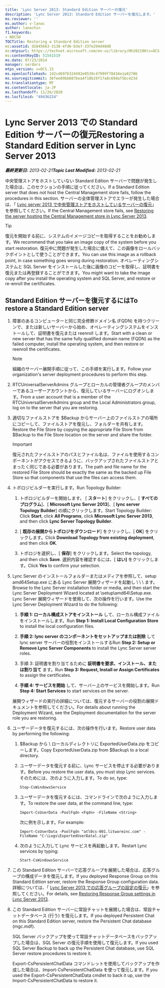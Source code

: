 ```yaml
---
title: 'Lync Server 2013: Standard Edition サーバーの復元'
description: 'Lync Server 2013: Standard Edition サーバーを復元します。'
ms.reviewer: ''
ms.author: v-lanac
author: lanachin
f1.keywords:
- NOCSH
TOCTitle: Restoring a Standard Edition server
ms:assetid: d1845663-3138-4fd6-b3e7-337e294d40d8
ms:mtpsurl: https://technet.microsoft.com/en-us/library/Hh202190(v=OCS.15)
ms:contentKeyID: 51541519
ms.date: 07/23/2014
manager: serdars
mtps_version: v=OCS.15
ms.openlocfilehash: 1d2cd6976324492e0539c47999f78434e1a82706
ms.sourcegitcommit: 36fee89bb887bea4f18b19f17a8c69daf5bc423d
ms.translationtype: MT
ms.contentlocale: ja-JP
ms.lasthandoff: 11/26/2020
ms.locfileid: "49436224"
---
```

# <a name="restoring-a-standard-edition-server-in-lync-server-2013"></a><span data-ttu-id="d2f51-103">Lync Server 2013 での Standard Edition サーバーの復元</span><span class="sxs-lookup"><span data-stu-id="d2f51-103">Restoring a Standard Edition server in Lync Server 2013</span></span>

<div data-xmlns="http://www.w3.org/1999/xhtml">

<div class="topic" data-xmlns="http://www.w3.org/1999/xhtml" data-msxsl="urn:schemas-microsoft-com:xslt" data-cs="https://msdn.microsoft.com/">

<div data-asp="https://msdn2.microsoft.com/asp">



</div>

<div id="mainSection">

<div id="mainBody"><span data-ttu-id="d2f51-104">

<span> </span></span><span class="sxs-lookup"><span data-stu-id="d2f51-104">

<span> </span></span></span>

<span data-ttu-id="d2f51-105">_**最終更新日:** 2013-02-21_</span><span class="sxs-lookup"><span data-stu-id="d2f51-105">_**Topic Last Modified:** 2013-02-21_</span></span>

<span data-ttu-id="d2f51-106">中央管理ストアをホストしていない Standard Edition サーバーで問題が発生した場合は、このセクションの手順に従ってください。</span><span class="sxs-lookup"><span data-stu-id="d2f51-106">If a Standard Edition server that does not host the Central Management store fails, follow the procedures in this section.</span></span> <span data-ttu-id="d2f51-107">サーバーの全体管理ストアでエラーが発生した場合は、「 [Lync server 2013 で中央管理ストアをホストしているサーバーの復元](lync-server-2013-restoring-the-server-hosting-the-central-management-store.md)」を参照してください。</span><span class="sxs-lookup"><span data-stu-id="d2f51-107">If the Central Management store fails, see [Restoring the server hosting the Central Management store in Lync Server 2013](lync-server-2013-restoring-the-server-hosting-the-central-management-store.md).</span></span>

<div>


> [!TIP]  
> <span data-ttu-id="d2f51-108">復元を開始する前に、システムのイメージコピーを取得することをお勧めします。</span><span class="sxs-lookup"><span data-stu-id="d2f51-108">We recommend that you take an image copy of the system before you start restoration.</span></span> <span data-ttu-id="d2f51-109">復元中に問題が発生した場合に備えて、この画像をロールバックポイントとして使うことができます。</span><span class="sxs-lookup"><span data-stu-id="d2f51-109">You can use this image as a rollback point, in case something goes wrong during restoration.</span></span> <span data-ttu-id="d2f51-110">オペレーティングシステムと SQL Server をインストールした後に画像のコピーを取得し、証明書を復元または再登録することができます。</span><span class="sxs-lookup"><span data-stu-id="d2f51-110">You might want to take the image copy after you install the operating system and SQL Server, and restore or re-enroll the certificates.</span></span>



</div>

<div>

## <a name="to-restore-a-standard-edition-server"></a><span data-ttu-id="d2f51-111">Standard Edition サーバーを復元するには</span><span class="sxs-lookup"><span data-stu-id="d2f51-111">To restore a Standard Edition server</span></span>

1.  <span data-ttu-id="d2f51-112">障害のあるコンピューターと同じ完全修飾ドメイン名 (FQDN) を持つクリーンで、または新しいサーバーから始め、オペレーティングシステムをインストールして、証明書を復元または reenroll します。</span><span class="sxs-lookup"><span data-stu-id="d2f51-112">Start with a clean or new server that has the same fully qualified domain name (FQDN) as the failed computer, install the operating system, and then restore or reenroll the certificates.</span></span>
    
    <div>
    

    > [!NOTE]  
    > <span data-ttu-id="d2f51-113">組織のサーバー展開手順に従って、この手順を実行します。</span><span class="sxs-lookup"><span data-stu-id="d2f51-113">Follow your organization's server deployment procedures to perform this step.</span></span>

    
    </div>

2.  <span data-ttu-id="d2f51-114">RTCUniversalServerAdmins グループとローカルの管理者グループのメンバーであるユーザーアカウントから、復元しているサーバーにログオンします。</span><span class="sxs-lookup"><span data-stu-id="d2f51-114">From a user account that is a member of the RTCUniversalServerAdmins group and the Local Administrators group, log on to the server that you are restoring.</span></span>

3.  <span data-ttu-id="d2f51-115">適切なファイルストアを $Backup からサーバー上のファイルストアの場所にコピーして、ファイルストアを復元し、フォルダーを共有します。</span><span class="sxs-lookup"><span data-stu-id="d2f51-115">Restore the File Store by copying the appropriate File Store from $Backup to the File Store location on the server and share the folder.</span></span>
    
    <div>
    

    > [!IMPORTANT]  
    > <span data-ttu-id="d2f51-116">復元されたファイルストアのパスとファイル名は、ファイルを使用するコンポーネントがアクセスできるように、バックアップされたファイルストアとまったく同じである必要があります。</span><span class="sxs-lookup"><span data-stu-id="d2f51-116">The path and file name for the restored File Store should be exactly the same as the backed up File Store so that components that use the files can access them.</span></span>

    
    </div>

4.  <span data-ttu-id="d2f51-117">トポロジビルダーを実行します。</span><span class="sxs-lookup"><span data-stu-id="d2f51-117">Run Topology Builder:</span></span>
    
    1.  <span data-ttu-id="d2f51-118">トポロジビルダーを開始します。 [ **スタート**] をクリックし、[ **すべてのプログラム**]、[ **Microsoft Lync Server 2013**]、[ **lync server Topology Builder**] の順にクリックします。</span><span class="sxs-lookup"><span data-stu-id="d2f51-118">Start Topology Builder: Click **Start**, click **All Programs**, click **Microsoft Lync Server 2013**, and then click **Lync Server Topology Builder**.</span></span>
    
    2.  <span data-ttu-id="d2f51-119">[ **既存の展開からトポロジをダウンロード**] をクリックし、[ **OK**] をクリックします。</span><span class="sxs-lookup"><span data-stu-id="d2f51-119">Click **Download Topology from existing deployment**, and then click **OK**.</span></span>
    
    3.  <span data-ttu-id="d2f51-120">トポロジを選択し、[ **保存**] をクリックします。</span><span class="sxs-lookup"><span data-stu-id="d2f51-120">Select the topology, and then click **Save**.</span></span> <span data-ttu-id="d2f51-121">選択内容を確認するには、[ **はい]** をクリックします。</span><span class="sxs-lookup"><span data-stu-id="d2f51-121">Click **Yes** to confirm your selection.</span></span>

5.  <span data-ttu-id="d2f51-122">Lync Server のインストールフォルダーまたはメディアを参照して、setup amd64Setup.exe にある Lync Server 展開ウィザードを起動し \\ \\ \\ ます。</span><span class="sxs-lookup"><span data-stu-id="d2f51-122">Browse to the Lync Server installation folder or media, and then start the Lync Server Deployment Wizard located at \\setup\\amd64\\Setup.exe.</span></span> <span data-ttu-id="d2f51-123">Lync Server 展開ウィザードを使用して、次の操作を行います。</span><span class="sxs-lookup"><span data-stu-id="d2f51-123">Use the Lync Server Deployment Wizard to do the following:</span></span>
    
    1.  <span data-ttu-id="d2f51-124">**手順 1: ローカル構成ストアをインストール** して、ローカル構成ファイルをインストールします。</span><span class="sxs-lookup"><span data-stu-id="d2f51-124">Run **Step 1: Install Local Configuration Store** to install the local configuration files.</span></span>
    
    2.  <span data-ttu-id="d2f51-125">**手順 2: lync server のコンポーネントをセットアップまたは削除** して lync server サーバーの役割をインストールする</span><span class="sxs-lookup"><span data-stu-id="d2f51-125">Run **Step 2: Setup or Remove Lync Server Components** to install the Lync Server server roles.</span></span>
    
    3.  <span data-ttu-id="d2f51-126">手順 3: 証明書を割り当てるために **証明書を要求、インストール、または割り当て** ます。</span><span class="sxs-lookup"><span data-stu-id="d2f51-126">Run **Step 3: Request, Install or Assign Certificates** to assign the certificates.</span></span>
    
    4.  <span data-ttu-id="d2f51-127">**手順 4: サービスを開始** して、サーバー上のサービスを開始します。</span><span class="sxs-lookup"><span data-stu-id="d2f51-127">Run **Step 4: Start Services** to start services on the server.</span></span>
    
    <span data-ttu-id="d2f51-128">展開ウィザードの実行の詳細については、復元するサーバーの役割の展開ドキュメントを参照してください。</span><span class="sxs-lookup"><span data-stu-id="d2f51-128">For details about running the Deployment Wizard, see the Deployment documentation for the server role you are restoring.</span></span>

6.  <span data-ttu-id="d2f51-129">ユーザーデータを復元するには、次の操作を行います。</span><span class="sxs-lookup"><span data-stu-id="d2f51-129">Restore user data by performing the following:</span></span>
    
    1.  <span data-ttu-id="d2f51-130">$Backup から \\ ローカルディレクトリに ExportedUserData.zip をコピーします。</span><span class="sxs-lookup"><span data-stu-id="d2f51-130">Copy ExportedUserData.zip from $Backup\\ to a local directory.</span></span>
    
    2.  <span data-ttu-id="d2f51-131">ユーザーデータを復元する前に、Lync サービスを停止する必要があります。</span><span class="sxs-lookup"><span data-stu-id="d2f51-131">Before you restore the user data, you must stop Lync services.</span></span> <span data-ttu-id="d2f51-132">そのためには、次のように入力します。</span><span class="sxs-lookup"><span data-stu-id="d2f51-132">To do so, type:</span></span>
        
            Stop-CsWindowsService
    
    3.  <span data-ttu-id="d2f51-133">ユーザーデータを復元するには、コマンドラインで次のように入力します。</span><span class="sxs-lookup"><span data-stu-id="d2f51-133">To restore the user data, at the command line, type:</span></span>
        
            Import-CsUserData -PoolFqdn <Fqdn> -FileName <String>
        
        <span data-ttu-id="d2f51-134">次に例を示します。</span><span class="sxs-lookup"><span data-stu-id="d2f51-134">For example:</span></span>
        
            Import-CsUserData -PoolFqdn "atl0cs-001.litwareinc.com" -FileName "C:\Logs\ExportedUserDatal.zip"
    
    4.  <span data-ttu-id="d2f51-135">次のように入力して Lync サービスを再起動します。</span><span class="sxs-lookup"><span data-stu-id="d2f51-135">Restart Lync services by typing:</span></span>
        
            Start-CsWindowsService

7.  <span data-ttu-id="d2f51-136">この Standard Edition サーバーで応答グループを展開した場合は、応答グループの構成データを復元します。</span><span class="sxs-lookup"><span data-stu-id="d2f51-136">If you deployed Response Group on this Standard Edition server, restore the Response Group configuration data.</span></span> <span data-ttu-id="d2f51-137">詳細については、「 [Lync Server 2013 での応答グループの設定の復元](lync-server-2013-restoring-response-group-settings.md)」を参照してください。</span><span class="sxs-lookup"><span data-stu-id="d2f51-137">For details, see [Restoring Response Group settings in Lync Server 2013](lync-server-2013-restoring-response-group-settings.md).</span></span>

8.  <span data-ttu-id="d2f51-138">この Standard Edition サーバーに常設チャットを展開した場合は、常設チャットデータベース (行う) を復元します。</span><span class="sxs-lookup"><span data-stu-id="d2f51-138">If you deployed Persistent Chat on this Standard Edition server, restore the Persistent Chat database (mgc.mdf).</span></span>
    
    <span data-ttu-id="d2f51-139">SQL Server バックアップを使って常設チャットデータベースをバックアップした場合は、SQL Server の復元手順を使用して復元します。</span><span class="sxs-lookup"><span data-stu-id="d2f51-139">If you used SQL Server Backup to back up the Persistent Chat database, use SQL Server restore procedures to restore it.</span></span>
    
    <span data-ttu-id="d2f51-140">Export-CsPersistentChatData コマンドレットを使用してバックアップを作成した場合は、Import-CsPersistentChatData を使って復元します。</span><span class="sxs-lookup"><span data-stu-id="d2f51-140">If you used the Export-CsPersistentChatData cmdlet to back it up, use the Import-CsPersistentChatData to restore it.</span></span>

<span data-ttu-id="d2f51-141"></div>

</div>

<span> </span>

</div>

</div>

</span><span class="sxs-lookup"><span data-stu-id="d2f51-141"></div>

</div>

<span> </span>

</div>

</div>

</span></span></div>

